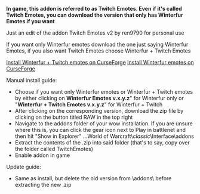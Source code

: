 **In game, this addon is referred to as Twitch Emotes. Even if it's called Twitch Emotes, you can download the version that only has Winterfur Emotes if you want**

Just an edit of the addon Twitch Emotes v2 by ren9790 for personal use

If you want only Winterfur emotes download the one just saying Winterfur Emotes, if you also want Twitch Emotes choose Winterfur + Twitch Emotes

[Install Winterfur + Twitch emotes on CurseForge](https://www.curseforge.com/wow/addons/winterfur-twitch-emotes)
[Install Winterfur emotes on CurseForge](https://www.curseforge.com/wow/addons/winterfur-emotes)

Manual install guide:
* Choose if you want only Winterfur emotes or Winterfur + Twitch emotes by either clicking on **Winterfur Emotes v.x.y.z**" for Winterfur only or "**Winterfur + Twitch Emotes v.x.y.z**" for Winterfur + Twitch
* After clicking on the corresponding version, download the zip file by clicking on the button titled RAW in the top right
* Navigate to the addons folder of your wow installation. If you are unsure where this is, you can click the gear icon next to Play in battlenet and then hit "Show in Explorer" ...World of Warcraft\\_classic_\\Interface\\addons
* Extract the contents of the .zip into said folder (that's to say, copy over the folder called TwitchEmotes)
* Enable addon in game

Update guide:
* Same as install, but delete the old version from \addons\ before extracting the new .zip
